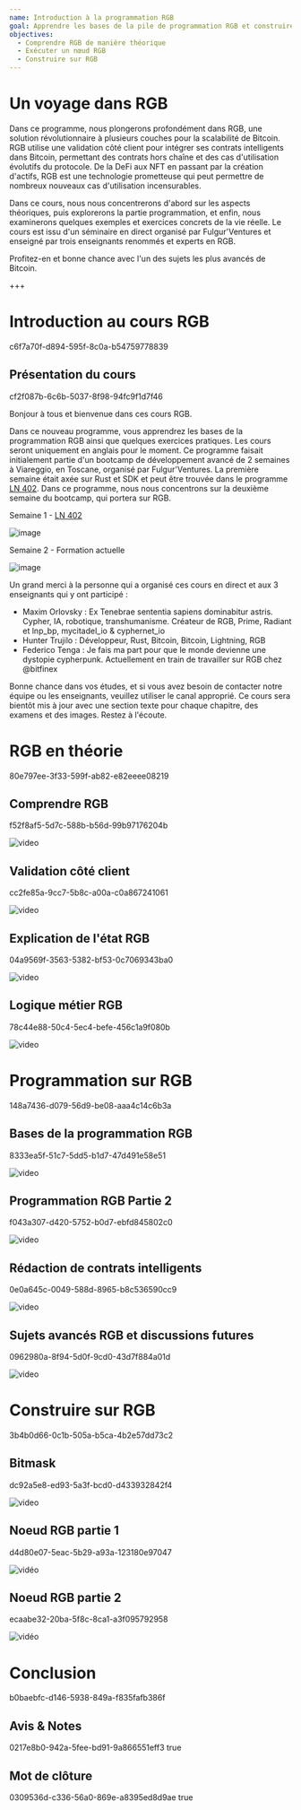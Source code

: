 ```yaml
---
name: Introduction à la programmation RGB
goal: Apprendre les bases de la pile de programmation RGB et construire vos premières applications RGB
objectives:
  - Comprendre RGB de manière théorique
  - Exécuter un nœud RGB
  - Construire sur RGB
---
```


# Un voyage dans RGB

Dans ce programme, nous plongerons profondément dans RGB, une solution révolutionnaire à plusieurs couches pour la scalabilité de Bitcoin. RGB utilise une validation côté client pour intégrer ses contrats intelligents dans Bitcoin, permettant des contrats hors chaîne et des cas d'utilisation évolutifs du protocole. De la DeFi aux NFT en passant par la création d'actifs, RGB est une technologie prometteuse qui peut permettre de nombreux nouveaux cas d'utilisation incensurables.

Dans ce cours, nous nous concentrerons d'abord sur les aspects théoriques, puis explorerons la partie programmation, et enfin, nous examinerons quelques exemples et exercices concrets de la vie réelle. Le cours est issu d'un séminaire en direct organisé par Fulgur'Ventures et enseigné par trois enseignants renommés et experts en RGB.

Profitez-en et bonne chance avec l'un des sujets les plus avancés de Bitcoin.

+++

# Introduction au cours RGB
<partId>c6f7a70f-d894-595f-8c0a-b54759778839</partId>

## Présentation du cours
<chapterId>cf2f087b-6c6b-5037-8f98-94fc9f1d7f46</chapterId>

Bonjour à tous et bienvenue dans ces cours RGB.

Dans ce nouveau programme, vous apprendrez les bases de la programmation RGB ainsi que quelques exercices pratiques. Les cours seront uniquement en anglais pour le moment. Ce programme faisait initialement partie d'un bootcamp de développement avancé de 2 semaines à Viareggio, en Toscane, organisé par Fulgur'Ventures. La première semaine était axée sur Rust et SDK et peut être trouvée dans le programme [LN 402](https://planb.network/courses/ln402). Dans ce programme, nous nous concentrons sur la deuxième semaine du bootcamp, qui portera sur RGB.

Semaine 1 - [LN 402](https://planb.network/courses/ln402)

![image](assets/image/1.webp)

Semaine 2 - Formation actuelle

![image](assets/image/2.webp)

Un grand merci à la personne qui a organisé ces cours en direct et aux 3 enseignants qui y ont participé :

- Maxim Orlovsky : Ex Tenebrae sententia sapiens dominabitur astris. Cypher, IA, robotique, transhumanisme. Créateur de RGB, Prime, Radiant et lnp_bp, mycitadel_io & cyphernet_io
- Hunter Trujilo : Développeur, Rust, Bitcoin, Bitcoin, Lightning, RGB
- Federico Tenga : Je fais ma part pour que le monde devienne une dystopie cypherpunk. Actuellement en train de travailler sur RGB chez @bitfinex

Bonne chance dans vos études, et si vous avez besoin de contacter notre équipe ou les enseignants, veuillez utiliser le canal approprié. Ce cours sera bientôt mis à jour avec une section texte pour chaque chapitre, des examens et des images. Restez à l'écoute.

# RGB en théorie
<partId>80e797ee-3f33-599f-ab82-e82eeee08219</partId>

## Comprendre RGB
<chapterId>f52f8af5-5d7c-588b-b56d-99b97176204b</chapterId>

![video](https://youtu.be/AF2XbifPGXM)

## Validation côté client
<chapterId>cc2fe85a-9cc7-5b8c-a00a-c0a867241061</chapterId>

![video](https://youtu.be/FS6PDprWl5Q)

## Explication de l'état RGB
<chapterId>04a9569f-3563-5382-bf53-0c7069343ba0</chapterId>

![video](https://youtu.be/tmAVdyXGmj4)

## Logique métier RGB
<chapterId>78c44e88-50c4-5ec4-befe-456c1a9f080b</chapterId>

![video](https://youtu.be/lUTjeuM0oTA)

# Programmation sur RGB
<partId>148a7436-d079-56d9-be08-aaa4c14c6b3a</partId>

## Bases de la programmation RGB
<chapterId>8333ea5f-51c7-5dd5-b1d7-47d491e58e51</chapterId>

![video](https://youtu.be/Uo1UoxiImsI)

## Programmation RGB Partie 2
<chapterId>f043a307-d420-5752-b0d7-ebfd845802c0</chapterId>

![video](https://youtu.be/sVoKIi-1XbY)

## Rédaction de contrats intelligents
<chapterId>0e0a645c-0049-588d-8965-b8c536590cc9</chapterId>

![video](https://youtu.be/GRwS-NvWF3I)

## Sujets avancés RGB et discussions futures
<chapterId>0962980a-8f94-5d0f-9cd0-43d7f884a01d</chapterId>

![video](https://youtu.be/mqCupTlDbA0)

# Construire sur RGB
<partId>3b4b0d66-0c1b-505a-b5ca-4b2e57dd73c2</partId>

## Bitmask
<chapterId>dc92a5e8-ed93-5a3f-bcd0-d433932842f4</chapterId>

![video](https://youtu.be/nbUtV8GOR_U)

## Noeud RGB partie 1 
<chapterId>d4d80e07-5eac-5b29-a93a-123180e97047</chapterId>

![vidéo](https://youtu.be/5iAhsgCSL3U)

## Noeud RGB partie 2
<chapterId>ecaabe32-20ba-5f8c-8ca1-a3f095792958</chapterId>

![vidéo](https://youtu.be/piQQH4Q2nr0)


# Conclusion 
<partId>b0baebfc-d146-5938-849a-f835fafb386f</partId>



## Avis & Notes
<chapterId>0217e8b0-942a-5fee-bd91-9a866551eff3</chapterId>
<isCourseReview>true</isCourseReview>

## Mot de clôture
<chapterId>0309536d-c336-56a0-869e-a8395ed8d9ae</chapterId>
<isCourseConclusion>true</isCourseConclusion>
